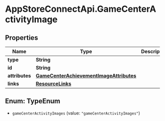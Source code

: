 # AppStoreConnectApi.GameCenterActivityImage

## Properties

Name | Type | Description | Notes
------------ | ------------- | ------------- | -------------
**type** | **String** |  | 
**id** | **String** |  | 
**attributes** | [**GameCenterAchievementImageAttributes**](GameCenterAchievementImageAttributes.md) |  | [optional] 
**links** | [**ResourceLinks**](ResourceLinks.md) |  | [optional] 



## Enum: TypeEnum


* `gameCenterActivityImages` (value: `"gameCenterActivityImages"`)




